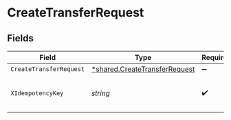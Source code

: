 # CreateTransferRequest


## Fields

| Field                                                                                | Type                                                                                 | Required                                                                             | Description                                                                          | Example                                                                              |
| ------------------------------------------------------------------------------------ | ------------------------------------------------------------------------------------ | ------------------------------------------------------------------------------------ | ------------------------------------------------------------------------------------ | ------------------------------------------------------------------------------------ |
| `CreateTransferRequest`                                                              | [*shared.CreateTransferRequest](../../../pkg/models/shared/createtransferrequest.md) | :heavy_minus_sign:                                                                   | N/A                                                                                  |                                                                                      |
| `XIdempotencyKey`                                                                    | *string*                                                                             | :heavy_check_mark:                                                                   | The idempotency key for the request                                                  | f1bbb856-fb17-11ed-be56-0242ac120002                                                 |